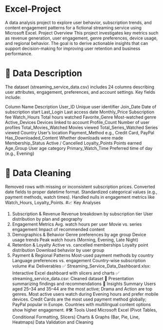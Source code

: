 # Excel-Project
A data analysis project to explore user behavior, subscription trends, and content engagement patterns for a fictional streaming service using Microsoft Excel.
 Project Overview
This project investigates key metrics such as revenue generation, user engagement, genre preferences, device usage, and regional behavior. The goal is to derive actionable insights that can support decision-making for improving user retention and business performance.

# 📄 Data Description
The dataset (streaming_service_data.csv) includes 24 columns describing user attributes, engagement, preferences, and account settings. Key fields include:

Column Name	Description
User_ID	Unique user identifier
Join_Date	Date of subscription start
Last_Login	Last access date
Monthly_Price	Subscription fee
Watch_Hours	Total hours watched
Favorite_Genre	Most-watched genre
Active_Devices	Devices linked to account
Profile_Count	Number of user profiles
Total_Movies_Watched	Movies viewed
Total_Series_Watched	Series viewed
Country	User’s location
Payment_Method	e.g., Credit Card, PayPal
Has_Downloaded_Content	Whether downloads were made
Membership_Status	Active / Cancelled
Loyalty_Points	Points earned
Age_Group	User age category
Primary_Watch_Time	Preferred time of day (e.g., Evening)
# 🧹 Data Cleaning
Removed rows with missing or inconsistent subscription prices.
Converted date fields to proper datetime format.
Standardized categorical values (e.g., payment methods, watch times).
Handled nulls in engagement metrics like Watch_Hours, Loyalty_Points.
#📈 Key Analyses
1. Subscription & Revenue
Revenue breakdown by subscription tier
User distribution by plan and geography
2. Engagement Metrics
Avg. watch hours per user
Movie vs. series engagement
Impact of recommended content
3. Demographics & Behavior
Genre preferences by age group
Device usage trends
Peak watch hours (Morning, Evening, Late Night)
4. Retention & Loyalty
Active vs. cancelled memberships
Loyalty point distribution
Download behavior by user group
5. Payment & Regional Patterns
Most-used payment methods by country
Language preferences vs. engagement
Country-wise subscription volume
#📊 Deliverables
✅ Streaming_Service_Data_Dashboard.xlsx: Interactive Excel dashboard with slicers and charts
✅ streaming_service_data.csv: Cleaned dataset
📌 Presentation summarizing findings and recommendations
🧠 Insights Summary
Users aged 25–34 and 35–44 are the most active; Drama and Action are top genres.
Most active users watch during Evening hours and prefer mobile devices.
Credit Cards are the most used payment method globally; PayPal popular in Europe.
Countries with multilingual content options show higher engagement.
#🛠 Tools Used
Microsoft Excel (Pivot Tables, Conditional Formatting, Slicers)
Charts & Graphs (Bar, Pie, Line, Heatmaps)
Data Validation and Cleaning
